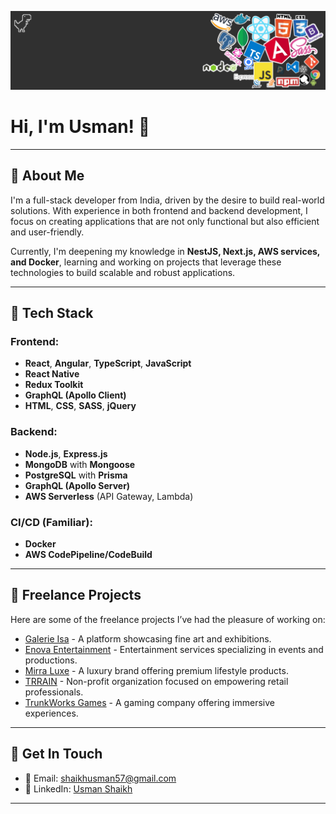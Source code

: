 ![alt text](https://github.com/usmanshaikh/usmanshaikh/blob/main/CoverPhotoV2.png)

# Hi, I'm Usman! 👋


---

## 🚀 About Me

I'm a full-stack developer from India, driven by the desire to build real-world solutions. With experience in both frontend and backend development, I focus on creating applications that are not only functional but also efficient and user-friendly.  

Currently, I'm deepening my knowledge in **NestJS, Next.js, AWS services, and Docker**, learning and working on projects that leverage these technologies to build scalable and robust applications.  

---

## 🧰 Tech Stack

### Frontend:
- **React**, **Angular**, **TypeScript**, **JavaScript**
- **React Native**
- **Redux Toolkit**
- **GraphQL (Apollo Client)**
- **HTML**, **CSS**, **SASS**, **jQuery**

### Backend:
- **Node.js**, **Express.js**
- **MongoDB** with **Mongoose**
- **PostgreSQL** with **Prisma**
- **GraphQL (Apollo Server)**
- **AWS Serverless** (API Gateway, Lambda)

### CI/CD (Familiar):
- **Docker**
- **AWS CodePipeline/CodeBuild**

---

## 🌟 Freelance Projects

Here are some of the freelance projects I’ve had the pleasure of working on:

- [Galerie Isa](https://galerieisa.com/) - A platform showcasing fine art and exhibitions.
- [Enova Entertainment](https://enovaentertainment.com/) - Entertainment services specializing in events and productions.
- [Mirra Luxe](https://www.mirrawluxe.com/) - A luxury brand offering premium lifestyle products.
- [TRRAIN](https://trrain.org/) - Non-profit organization focused on empowering retail professionals.
- [TrunkWorks Games](https://www.trunkworksgames.in/) - A gaming company offering immersive experiences.

---

## 💼 Get In Touch

- 📧 Email: [shaikhusman57@gmail.com](mailto:shaikhusman57@gmail.com)
- 🔗 LinkedIn: [Usman Shaikh](https://www.linkedin.com/in/usmanshaikh57)

---

<!--
**usmanshaikh/usmanshaikh** is a ✨ _special_ ✨ repository because its `README.md` (this file) appears on your GitHub profile.

Here are some ideas to get you started:

- 🔭 I’m currently working on ...
- 🌱 I’m currently learning ...
- 👯 I’m looking to collaborate on ...
- 🤔 I’m looking for help with ...
- 💬 Ask me about ...
- 📫 How to reach me: ...
- 😄 Pronouns: ...
- ⚡ Fun fact: ...
-->
